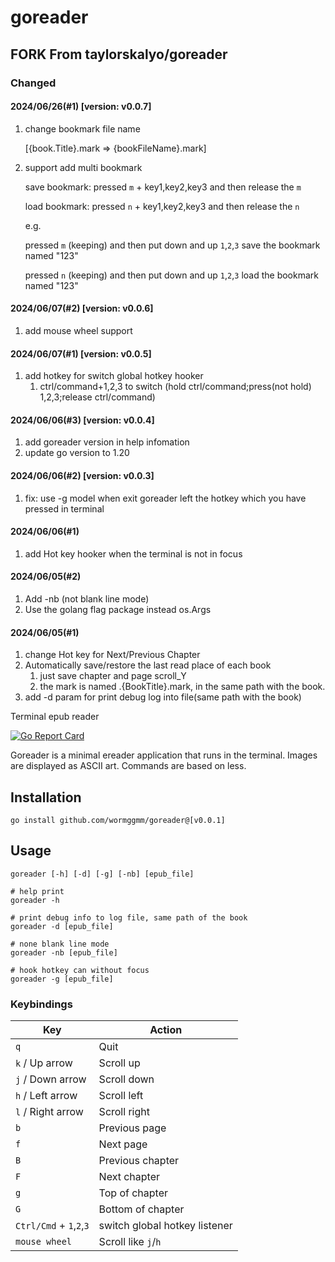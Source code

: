 # goreader
## **FORK From taylorskalyo/goreader**
### Changed
#### 2024/06/26(#1) [version: v0.0.7]
1. change bookmark file name 

   [{book.Title}.mark => {bookFileName}.mark]

2. support add multi bookmark

   save bookmark: pressed `m` + key1,key2,key3 and then release the `m`

   load bookmark: pressed `n` + key1,key2,key3 and then release the `n`

   e.g.

   pressed `m` (keeping) and then put down and up `1`,`2`,`3` save the bookmark named "123"

   pressed `n` (keeping) and then put down and up `1`,`2`,`3` load the bookmark named "123"

#### 2024/06/07(#2) [version: v0.0.6]
1. add mouse wheel support

#### 2024/06/07(#1) [version: v0.0.5]
1. add hotkey for switch global hotkey hooker
   1. ctrl/command+1,2,3 to switch
      (hold ctrl/command;press(not hold) 1,2,3;release ctrl/command)

#### 2024/06/06(#3) [version: v0.0.4]
1. add goreader version in help infomation
2. update go version to 1.20

#### 2024/06/06(#2) [version: v0.0.3]
1. fix: use -g model when exit goreader left the hotkey which you have pressed in terminal

#### 2024/06/06(#1)
1. add Hot key hooker when the terminal is not in focus

#### 2024/06/05(#2)
1. Add -nb (not blank line mode)
2. Use the golang flag package instead os.Args

#### 2024/06/05(#1)
1. change Hot key for Next/Previous Chapter
2. Automatically save/restore the last read place of each book
   1. just save chapter and page scroll_Y 
   2. the mark is named .{BookTitle}.mark, in the same path with the book.
3. add -d param for print debug log into file(same path with the book)



Terminal epub reader

[![Go Report Card](https://goreportcard.com/badge/github.com/wormggmm/goreader)](https://goreportcard.com/report/github.com/wormggmm/goreader)

Goreader is a minimal ereader application that runs in the terminal. Images are displayed as ASCII art. Commands are based on less.

## Installation

``` shell
go install github.com/wormggmm/goreader@[v0.0.1]
```

## Usage

``` shell
goreader [-h] [-d] [-g] [-nb] [epub_file]

# help print
goreader -h

# print debug info to log file, same path of the book
goreader -d [epub_file]

# none blank line mode
goreader -nb [epub_file]

# hook hotkey can without focus
goreader -g [epub_file]
```

### Keybindings

| Key               | Action            |
| ----------------- | ----------------- |
| `q`               | Quit              |
| `k` / Up arrow    | Scroll up         |
| `j` / Down arrow  | Scroll down       |
| `h` / Left arrow  | Scroll left       |
| `l` / Right arrow | Scroll right      |
| `b`               | Previous page     |
| `f`               | Next page         |
| `B`               | Previous chapter  |
| `F`               | Next chapter      |
| `g`               | Top of chapter    |
| `G`               | Bottom of chapter |
| `Ctrl/Cmd` + `1`,`2`,`3` | switch global hotkey listener |
| `mouse wheel`  | Scroll like `j`/`h` |